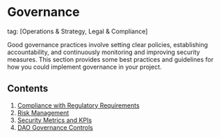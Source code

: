 # Governance
tag: [Operations & Strategy, Legal & Compliance]

Good governance practices involve setting clear policies, establishing accountability, and continuously monitoring and improving security measures. This section provides some best practices and guidelines for how you could implement governance in your project.

## Contents

1. [Compliance with Regulatory Requirements](./compliance-regulatory-requirements.md)
2. [Risk Management](./risk-management.md)
3. [Security Metrics and KPIs](./security-metrics-kpis.md)
4. [DAO Governance Controls](./dao-governance-controls.md)
